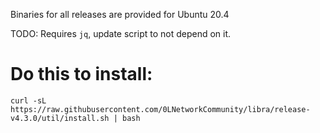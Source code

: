 
Binaries for all releases are provided for Ubuntu 20.4

TODO: Requires `jq`, update script to not depend on it.

# Do this to install:

```
curl -sL https://raw.githubusercontent.com/0LNetworkCommunity/libra/release-v4.3.0/util/install.sh | bash
```
